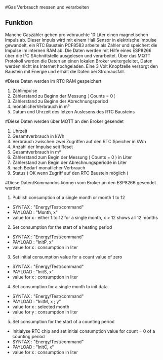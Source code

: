 #Gas Verbrauch messen und verarbeiten 

## Funktion

Manche Gaszähler geben pro vebrauchte 10 Liter einen magnetischen Impuls ab.
Dieser Impuls wird mit einem Hall Sensor in elektrische Impulse gewandelt, ein RTC Baustein PCF8583 arbeite als Zähler und speichert die Impulse im internen RAM ab. 
Die Daten werden mit Hilfe eines ESP8266 über die I²C SAchnittstelle ausgelesen und verarbeitet. 
Über das MQTT Protokoll werden die Daten an einen lokalen Broker weitergeleitet, Daten werden nicht ins Internet hochgeladen.
Eine 3 Volt Knopfzelle versorgt den Baustein mit Energie und erhält die Daten bei Stromausfall.

#Diese Daten werden im RTC RAM gespeichert

1. Zählimpulse
2. Zählerstand zu Beginn der Messung ( Counts = 0 )
3. Zählerstand zu Beginn der Abrechnungsperiod
4. monatlicherVerbrauch in m³
5. Datum und Uhrzeit des letzen Auslesens des RTC Bausteins

#Diese Daten werden über MQTT an den Broker gesendet

1. Uhrzeit 
2. Gesamtverbrauch in kWh
3. Verbrauch zwischen zwei Zugriffen auf den RTC Speicher in kWh
4. Anzahl der Impulse seit Reset
5. Gesamtverbrauch in m³
6. Zählerstand zum Begin der Messung ( Counts = 0 ) in Liter
7. Zählerstand zum Begin der Abrechnungsperiode in Liter
8. nach Bedarf monatlicher Verbrauch
9. Status ( OK wenn Zugriff auf den RTC Baustein möglich )

#Diese Daten/Kommandos können vom Broker an den ESP8266 gesendet werden

1. Publish consumption of a single month or month 1 to 12 
 * SYNTAX  : "Energy/Test/command"
 * PAYLOAD : "Month, x"
 * value for x : either 1 to 12 for a single month, x > 12 shows all 12 months
  
 2. Set consumption for the start of a heating period 
 * SYNTAX  : "Energy/Test/command"
 * PAYLOAD : "InitP, x"
 * value for x : consumption in liter

 3. Set initial consumption value for a count value of zero 
 * SYNTAX  : "Energy/Test/command"
 * PAYLOAD : "InitS, x"
 * value for x : consumption in liter

 4. Set consumption for a single month to init data  
 * SYNTAX  : "Energy/Test/command"
 * PAYLOAD : "InitM, x ; y"
 * value for x : selected month
 * value for y : consumption in liter
 
 5. Set consumption for the start of a counting period 
 * Initialyse RTC chip and set initial consumption value for count = 0 of a counting period 
 * SYNTAX  : "Energy/Test/command"
 * PAYLOAD : "InitC, x"
 * value for x : consumption in liter

